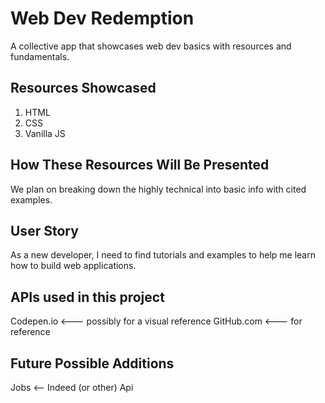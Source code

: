 # Web Dev Redemption

A collective app that showcases web dev basics with resources and fundamentals.

## Resources Showcased

1. HTML
2. CSS
3. Vanilla JS

## How These Resources Will Be Presented

We plan on breaking down the highly technical into basic info with cited examples.

## User Story

As a new developer, I need to find tutorials and examples to help me learn how to build web applications.

## APIs used in this project

Codepen.io <--- possibly for a visual reference
GitHub.com <--- for reference

## Future Possible Additions

Jobs <-- Indeed (or other) Api

